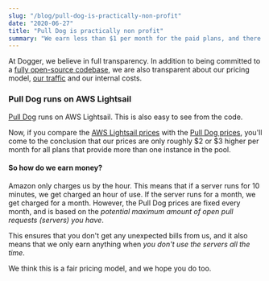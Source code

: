 ```yaml
---
slug: "/blog/pull-dog-is-practically-non-profit"
date: "2020-06-27"
title: "Pull Dog is practically non profit"
summary: "We earn less than $1 per month for the paid plans, and there is a free plan available as well."
---
```


At Dogger, we believe in full transparency. In addition to being committed to a <a target="_blank" rel="nofollow" href="https://github.com/dogger">fully open-source codebase<a>, we are also transparent about our pricing model, <a href="https://plausible.io/dogger.io">our traffic</a> and our internal costs.

### Pull Dog runs on AWS Lightsail
<a href="/blog/pull-dog-automatic-docker-test-environments-for-pull-requests" target="_blank">Pull Dog</a> runs on AWS Lightsail. This is also easy to see from the code. 

Now, if you compare the <a target="_blank" rel="nofollow" href="https://aws.amazon.com/lightsail/pricing">AWS Lightsail prices</a> with the <a href="/#pull-dog">Pull Dog prices</a>, you'll come to the conclusion that our prices are only roughly $2 or $3 higher per month for all plans that provide more than one instance in the pool.

#### So how do we earn money?
Amazon only charges us by the hour. This means that if a server runs for 10 minutes, we get charged an hour of use. If the server runs for a month, we get charged for a month. However, the Pull Dog prices are fixed every month, and is based on the *potential maximum amount of open pull requests (servers) you have*.

This ensures that you don't get any unexpected bills from us, and it also means that we only earn anything when *you don't use the servers all the time*. 

We think this is a fair pricing model, and we hope you do too.